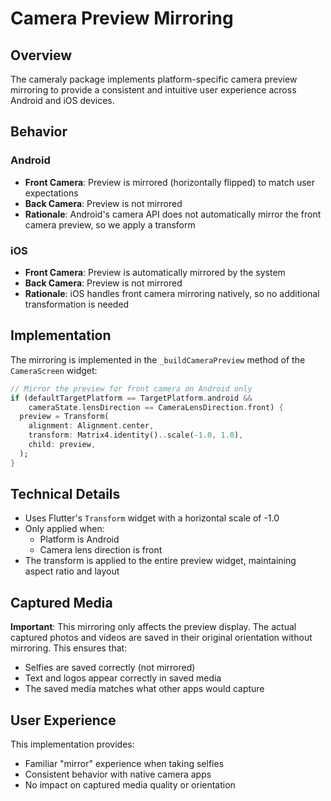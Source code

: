 # Camera Preview Mirroring

## Overview

The cameraly package implements platform-specific camera preview mirroring to provide a consistent and intuitive user experience across Android and iOS devices.

## Behavior

### Android
- **Front Camera**: Preview is mirrored (horizontally flipped) to match user expectations
- **Back Camera**: Preview is not mirrored
- **Rationale**: Android's camera API does not automatically mirror the front camera preview, so we apply a transform

### iOS
- **Front Camera**: Preview is automatically mirrored by the system
- **Back Camera**: Preview is not mirrored
- **Rationale**: iOS handles front camera mirroring natively, so no additional transformation is needed

## Implementation

The mirroring is implemented in the `_buildCameraPreview` method of the `CameraScreen` widget:

```dart
// Mirror the preview for front camera on Android only
if (defaultTargetPlatform == TargetPlatform.android && 
    cameraState.lensDirection == CameraLensDirection.front) {
  preview = Transform(
    alignment: Alignment.center,
    transform: Matrix4.identity()..scale(-1.0, 1.0),
    child: preview,
  );
}
```

## Technical Details

- Uses Flutter's `Transform` widget with a horizontal scale of -1.0
- Only applied when:
  - Platform is Android
  - Camera lens direction is front
- The transform is applied to the entire preview widget, maintaining aspect ratio and layout

## Captured Media

**Important**: This mirroring only affects the preview display. The actual captured photos and videos are saved in their original orientation without mirroring. This ensures that:
- Selfies are saved correctly (not mirrored)
- Text and logos appear correctly in saved media
- The saved media matches what other apps would capture

## User Experience

This implementation provides:
- Familiar "mirror" experience when taking selfies
- Consistent behavior with native camera apps
- No impact on captured media quality or orientation